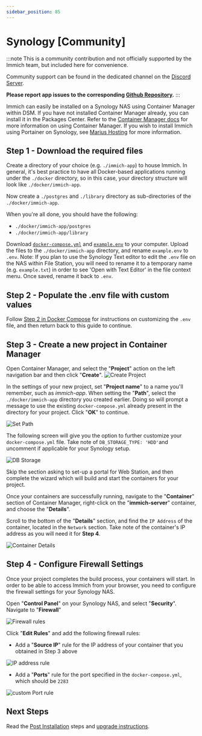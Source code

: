 ```yaml
---
sidebar_position: 85
---
```


# Synology [Community]

:::note
This is a community contribution and not officially supported by the Immich team, but included here for convenience.

Community support can be found in the dedicated channel on the [Discord Server](https://discord.immich.app/).

**Please report app issues to the corresponding [Github Repository](https://github.com/truenas/charts/tree/master/community/immich).**
:::

Immich can easily be installed on a Synology NAS using Container Manager within DSM. If you have not installed Container Manager already, you can install it in the Packages Center. Refer to the [Container Manager docs](https://kb.synology.com/en-us/DSM/help/ContainerManager/docker_desc?version=7) for more information on using Container Manager. If you wish to install Immich using Portainer on Synology, see [Marius Hosting](https://mariushosting.com/how-to-install-immich-on-your-synology-nas/) for more information.

## Step 1 - Download the required files

Create a directory of your choice (e.g. `./immich-app`) to house Immich. In general, it's best practice to have all Docker-based applications running under the `./docker` directory, so in this case, your directory structure will look like `./docker/immich-app`.

Now create a `./postgres` and `./library` directory as sub-directories of the `./docker/immich-app`.

When you're all done, you should have the following:

- `./docker/immich-app/postgres`
- `./docker/immich-app/library`

Download [`docker-compose.yml`](https://github.com/immich-app/immich/releases/latest/download/docker-compose.yml) and [`example.env`](https://github.com/immich-app/immich/releases/latest/download/example.env) to your computer. Upload the files to the `./docker/immich-app` directory, and rename `example.env` to `.env`. Note: If you plan to use the Synology Text editor to edit the `.env` file on the NAS within File Station, you will need to rename it to a temporary name (e.g. `example.txt`) in order to see 'Open with Text Editor' in the file context menu. Once saved, rename it back to `.env`.

## Step 2 - Populate the .env file with custom values

Follow [Step 2 in Docker Compose](/install/docker-compose#step-2---populate-the-env-file-with-custom-values) for instructions on customizing the `.env` file, and then return back to this guide to continue.

## Step 3 - Create a new project in Container Manager

Open Container Manager, and select the "**Project**" action on the left navigation bar and then click "**Create**".
![Create Project](../../static/img/synology-container-manager-create-project.png)

In the settings of your new project, set "**Project name**" to a name you'll remember, such as _immich-app_. When setting the "**Path**", select the `./docker/immich-app` directory you created earlier. Doing so will prompt a message to use the existing `docker-compose.yml` already present in the directory for your project. Click "**OK**" to continue.

![Set Path](../../static/img/synology-container-manager-set-path.png)

The following screen will give you the option to further customize your `docker-compose.yml` file. Take note of `DB_STORAGE_TYPE: 'HDD'`and uncomment if applicable for your Synology setup.

![DB Storage](../../static/img/synology-container-manager-customize-docker-compose.png)

Skip the section asking to set-up a portal for Web Station, and then complete the wizard which will build and start the containers for your project.

Once your containers are successfully running, navigate to the "**Container**" section of Container Manager, right-click on the "**immich-server**" container, and choose the "**Details**".

Scroll to the bottom of the "**Details**" section, and find the `IP Address` of the container, located in the `Network` section. Take note of the container's IP address as you will need it for **Step 4**.

![Container Details](../../static/img/synology-container-manager-container-details.png)

## Step 4 - Configure Firewall Settings

Once your project completes the build process, your containers will start. In order to be able to access Immich from your browser, you need to configure the firewall settings for your Synology NAS.

Open "**Control Panel**" on your Synology NAS, and select "**Security**". Navigate to "**Firewall**"

![Firewall rules](../../static/img/synology-firewall-rules.png)

Click "**Edit Rules**" and add the following firewall rules:

- Add a "**Source IP**" rule for the IP address of your container that you obtained in Step 3 above
  
![IP address rule](../../static/img/synology-ipaddress-firewall-rule.png)

- Add a "**Ports**" rule for the port specified in the `docker-compose.yml`, which should be `2283`
  
![custom Port rule](../../static/img/synology-custom-port-firewall-rule.png)

## Next Steps

Read the [Post Installation](/install/post-install.mdx) steps and [upgrade instructions](/install/upgrading.md).
